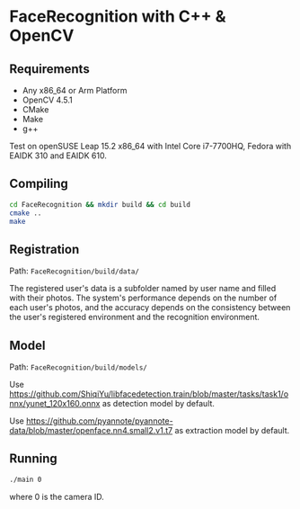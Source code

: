 # FaceRecognition with C++ & OpenCV

## Requirements

- Any x86_64 or Arm Platform
- OpenCV 4.5.1
- CMake
- Make
- g++

Test on openSUSE Leap 15.2 x86_64 with Intel Core i7-7700HQ, Fedora with EAIDK 310 and EAIDK 610.

## Compiling

```sh
cd FaceRecognition && mkdir build && cd build
cmake ..
make
```

## Registration

Path: `FaceRecognition/build/data/`

The registered user's data is a subfolder named by user name and filled with their photos. The system's performance depends on the number of each user's photos, and the accuracy depends on the consistency between the user's registered environment and the recognition environment.

## Model

Path: `FaceRecognition/build/models/`

Use https://github.com/ShiqiYu/libfacedetection.train/blob/master/tasks/task1/onnx/yunet_120x160.onnx as detection model by default.

Use https://github.com/pyannote/pyannote-data/blob/master/openface.nn4.small2.v1.t7 as extraction model by default.

## Running

```sh
./main 0
```

where 0 is the camera ID.
